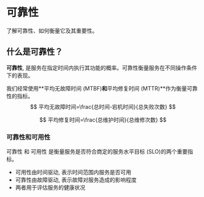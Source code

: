 # 可靠性

了解可靠性、如何衡量它及其重要性。

## 什么是可靠性？

**可靠性**,  是服务在指定时间内执行其功能的概率。可靠性衡量服务在不同操作条件下的表现。

我们经常使用**平均无故障时间 (MTBF)**和**平均修复时间 (MTTR)**作为衡量可靠性的指标。
$$
平均无故障时间=\frac{总时间-宕机时间}{总失败次数}
$$

$$
平均修复时间=\frac{总维护时间}{总维修次数}
$$

### 可靠性和可用性

可靠性 和 可用性 是衡量服务是否符合商定的服务水平目标 (SLO)的两个重要指标。

- 可用性由时间驱动, 表示时间范围内服务是否可用
- 可靠性由故障驱动, 表示故障对服务造成的影响程度
- 两者用于评估服务的健康状况

